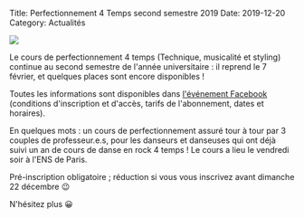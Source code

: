 Title: Perfectionnement 4 Temps second semestre 2019 
Date: 2019-12-20
Category: Actualités

![](/images/perf4temps_2.jpg)

Le cours de perfectionnement 4 temps (Technique, musicalité et styling) continue au second semestre de l'année universitaire : il reprend le 7 février, et quelques places sont encore disponibles ! 

Toutes les informations sont disponibles dans [l'événement Facebook](https://www.facebook.com/events/437419263640927/) (conditions d'inscription et d'accès, tarifs de l'abonnement, dates et horaires). 

En quelques mots : un cours de perfectionnement assuré tour à tour par 3 couples de professeur.e.s, pour les danseurs et danseuses qui ont déjà suivi un an de cours de danse en rock 4 temps ! Le cours a lieu le vendredi soir à l'ENS de Paris. 

Pré-inscription obligatoire ; réduction si vous vous inscrivez avant dimanche 22 décembre 😉

N'hésitez plus 😀